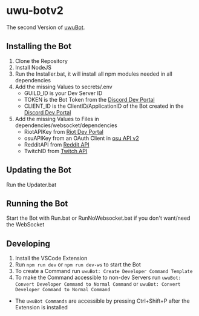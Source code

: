 # uwu-botv2
The second Version of [uwuBot](https://github.com/danieltheil/uwuBot).

## Installing the Bot
1. Clone the Repository
2. Install NodeJS
3. Run the Installer.bat, it will install all npm modules needed in all dependencies
4. Add the missing Values to secrets/.env
    - GUILD_ID is your Dev Server ID
    - TOKEN is the Bot Token from the [Discord Dev Portal](https://discord.com/developers/applications)
    - CLIENT_ID is the ClientID/ApplicationID of the Bot created in the [Discord Dev Portal](https://discord.com/developers/applications)
5. Add the missing Values to Files in dependencies/websocket/dependencies
    - RiotAPIKey from [Riot Dev Portal](https://developer.riotgames.com/)
    - osuAPIKey from an OAuth Client in [osu API v2](https://osu.ppy.sh/home/account/edit)
    - RedditAPI from [Reddit API](https://www.reddit.com/dev/api/)
    - TwitchID from [Twitch API](https://dev.twitch.tv/docs/api/)

## Updating the Bot
Run the Updater.bat

## Running the Bot
Start the Bot with Run.bat or RunNoWebsocket.bat if you don't want/need the WebSocket

## Developing
1. Install the VSCode Extension
2. Run `npm run dev` or `npm run dev-ws` to start the Bot
3. To create a Command run `uwuBot: Create Developer Command Template`
4. To make the Command accessible to non-dev Servers run `uwuBot: Convert Developer Command to Normal Command` or `uwuBot: Convert Developer Command to Normal Command`
- The `uwuBot Commands` are accessible by pressing Ctrl+Shift+P after the Extension is installed
